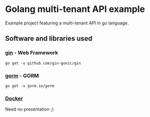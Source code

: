 # Golang multi-tenant API example

Example project featuring a multi-tenant API in go language.

## Software and libraries used

### [gin](https://github.com/gin-gonic/gin) - Web Framework

```
go get -u github.com/gin-gonic/gin
```


### [gorm](https://gorm.io/index.html) - GORM

```
go get -u gorm.io/gorm
```

### [Docker](https://www.docker.com/)

Need no presentation ;)

